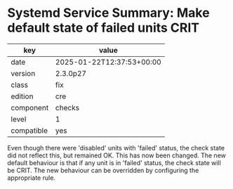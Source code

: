 [//]: # (werk v2)
# Systemd Service Summary: Make default state of failed units CRIT

key        | value
---------- | ---
date       | 2025-01-22T12:37:53+00:00
version    | 2.3.0p27
class      | fix
edition    | cre
component  | checks
level      | 1
compatible | yes

Even though there were 'disabled' units with 'failed' status, the check state did not reflect this, but remained OK.
This has now been changed. The new default behaviour is that if any unit is in 'failed' status, the check state will be CRIT.
The new behaviour can be overridden by configuring the appropriate rule.
